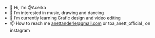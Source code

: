 - 👋 Hi, I’m @Acerka
- 👀 I’m interested in music, drawing and dancing
- 🌱 I’m currently learning Grafic design and video editing
- 📫 How to reach me anettanderle@gmail.com or toa_anett_official_ on instagram

<!---
Acerka/Acerka is a ✨ special ✨ repository because its `README.md` (this file) appears on your GitHub profile.
You can click the Preview link to take a look at your changes.
--->
